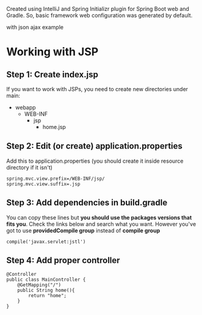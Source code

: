 Created using IntelliJ and Spring Initializr plugin for Spring Boot web and Gradle. So, basic framework web configuration was generated by default.

with json ajax example

# Working with JSP

## Step 1: Create index.jsp
If you want to work with JSPs, you need to create new directories under main:

- webapp
  - WEB-INF
      - jsp
        - home.jsp

## Step 2: Edit (or create) application.properties
Add this to application.properties (you should create it inside resource directory if it isn't)

```
spring.mvc.view.prefix=/WEB-INF/jsp/
spring.mvc.view.suffix=.jsp
```
## Step 3: Add dependencies in build.gradle
You can copy these lines but **you should use the packages versions that fits you**. Check the links below and search what you want. However you've got to use **providedCompile group** instead of **compile group** 
```
compile('javax.servlet:jstl')
```
## Step 4: Add proper controller
```
@Controller
public class MainController {
    @GetMapping("/")
    public String home(){
        return "home";
    }
}
```
